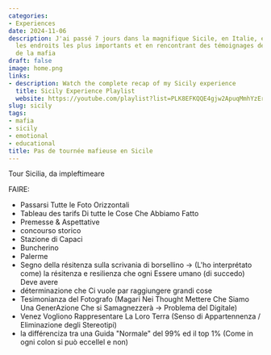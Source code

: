```yaml
---
categories:
- Experiences
date: 2024-11-06
description: J'ai passé 7 jours dans la magnifique Sicile, en Italie, en visitant
  les endroits les plus importants et en rencontrant des témoignages de la période
  de la mafia
draft: false
image: home.png
links:
- description: Watch the complete recap of my Sicily experience
  title: Sicily Experience Playlist
  website: https://youtube.com/playlist?list=PLK8EFKQQE4gjw2ApuqMmhYzErl2te8iQn&feature=shared
slug: sicily
tags:
- mafia
- sicily
- emotional
- educational
title: Pas de tournée mafieuse en Sicile
---
```


<!-- hash: 2f08c245b5aa -->
Tour Sicilia, da impleftimeare

FAIRE:
- Passarsi Tutte le Foto Orizzontali
- Tableau des tarifs Di tutte le Cose Che Abbiamo Fatto
- Premesse & Aspettative
- concourso storico
- Stazione di Capaci
- Buncherino
- Palerme
- Segno della résitenza sulla scrivania di borsellino -> (L'ho interprétato come) la résitenza e resilienza che ogni Essere umano (di succedo) Deve avere
- déterminazione che Ci vuole par raggiungere grandi cose
- Tesimonianza del Fotografo (Magari Nei Thought Mettere Che Siamo Una GenerAzione Che si Samagnezzerà -> Problema del Digitale)
- Venez Vogliono Rappresentare La Loro Terra (Senso di Appartennenza / Eliminazione degli Stereotipi)
- la différenciza tra una Guida "Normale" del 99% ed il top 1% (Come in ogni colon si può eccellel e non)


